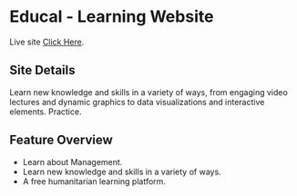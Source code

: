 # Educal - Learning Website

Live site [Click Here](https://github.com/facebook/create-react-app).

## Site Details
Learn new knowledge and skills in a variety of ways, from engaging video lectures and dynamic graphics to data visualizations and interactive elements. Practice.

## Feature Overview

* Learn about Management.
* Learn new knowledge and skills in a variety of ways.
* A free humanitarian learning platform.